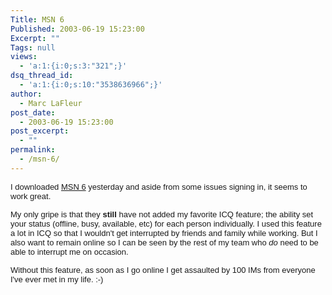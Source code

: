 ```yaml
---
Title: MSN 6
Published: 2003-06-19 15:23:00
Excerpt: ""
Tags: null
views:
  - 'a:1:{i:0;s:3:"321";}'
dsq_thread_id:
  - 'a:1:{i:0;s:10:"3538636966";}'
author:
  - Marc LaFleur
post_date:
  - 2003-06-19 15:23:00
post_excerpt:
  - ""
permalink:
  - /msn-6/
---
```

<p><span class="859301415-19062003"><font face="Arial" size="2">I downloaded <a href="http://g.msn.com/7MEEN_US/PREVIEW/EN/SETUP.EXE">MSN 6</a> yesterday and 
aside from some issues signing in, it seems to work great.</font></span></p>
<p><span class="859301415-19062003"><font face="Arial" size="2">My only gripe is that 
they <strong>still</strong> have not added my favorite ICQ feature; the ability 
set your status (offline, busy, available, etc) for each person individually. I 
used this feature a lot in ICQ so that I wouldn't get interrupted by friends and 
family while working. But I also want to remain online so I can be seen by the 
rest of my team who <em>do</em> need to be able to interrupt me on occasion. 
</font></span></p>
<p><span class="859301415-19062003"></span><span class="859301415-19062003"><font face="Arial" size="2">Without this feature, as soon as I go online I get assaulted 
by 100 IMs from everyone I've ever met in my life. 
:-)</font></span></p>